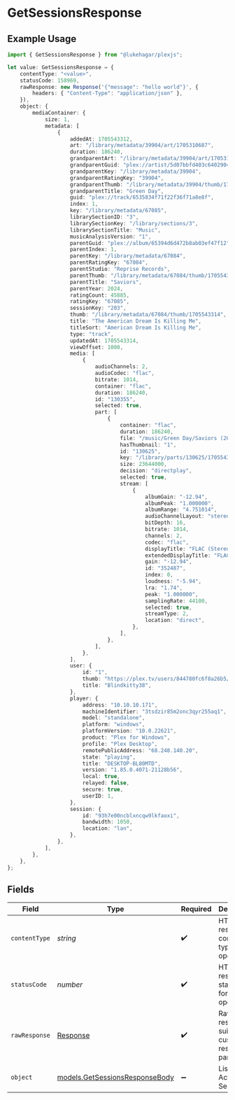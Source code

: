 # GetSessionsResponse

## Example Usage

```typescript
import { GetSessionsResponse } from "@lukehagar/plexjs";

let value: GetSessionsResponse = {
    contentType: "<value>",
    statusCode: 158969,
    rawResponse: new Response('{"message": "hello world"}', {
        headers: { "Content-Type": "application/json" },
    }),
    object: {
        mediaContainer: {
            size: 1,
            metadata: [
                {
                    addedAt: 1705543312,
                    art: "/library/metadata/39904/art/1705310687",
                    duration: 186240,
                    grandparentArt: "/library/metadata/39904/art/1705310687",
                    grandparentGuid: "plex://artist/5d07bbfd403c6402904a6480",
                    grandparentKey: "/library/metadata/39904",
                    grandparentRatingKey: "39904",
                    grandparentThumb: "/library/metadata/39904/thumb/1705310687",
                    grandparentTitle: "Green Day",
                    guid: "plex://track/6535834f71f22f36f71a8e8f",
                    index: 1,
                    key: "/library/metadata/67085",
                    librarySectionID: "3",
                    librarySectionKey: "/library/sections/3",
                    librarySectionTitle: "Music",
                    musicAnalysisVersion: "1",
                    parentGuid: "plex://album/65394d6d472b8ab03ef47f12",
                    parentIndex: 1,
                    parentKey: "/library/metadata/67084",
                    parentRatingKey: "67084",
                    parentStudio: "Reprise Records",
                    parentThumb: "/library/metadata/67084/thumb/1705543314",
                    parentTitle: "Saviors",
                    parentYear: 2024,
                    ratingCount: 45885,
                    ratingKey: "67085",
                    sessionKey: "203",
                    thumb: "/library/metadata/67084/thumb/1705543314",
                    title: "The American Dream Is Killing Me",
                    titleSort: "American Dream Is Killing Me",
                    type: "track",
                    updatedAt: 1705543314,
                    viewOffset: 1000,
                    media: [
                        {
                            audioChannels: 2,
                            audioCodec: "flac",
                            bitrate: 1014,
                            container: "flac",
                            duration: 186240,
                            id: "130355",
                            selected: true,
                            part: [
                                {
                                    container: "flac",
                                    duration: 186240,
                                    file: "/music/Green Day/Saviors (2024)/Green Day - Saviors - 01 - The American Dream Is Killing Me.flac",
                                    hasThumbnail: "1",
                                    id: "130625",
                                    key: "/library/parts/130625/1705543268/file.flac",
                                    size: 23644000,
                                    decision: "directplay",
                                    selected: true,
                                    stream: [
                                        {
                                            albumGain: "-12.94",
                                            albumPeak: "1.000000",
                                            albumRange: "4.751014",
                                            audioChannelLayout: "stereo",
                                            bitDepth: 16,
                                            bitrate: 1014,
                                            channels: 2,
                                            codec: "flac",
                                            displayTitle: "FLAC (Stereo)",
                                            extendedDisplayTitle: "FLAC (Stereo)",
                                            gain: "-12.94",
                                            id: "352487",
                                            index: 0,
                                            loudness: "-5.94",
                                            lra: "1.74",
                                            peak: "1.000000",
                                            samplingRate: 44100,
                                            selected: true,
                                            streamType: 2,
                                            location: "direct",
                                        },
                                    ],
                                },
                            ],
                        },
                    ],
                    user: {
                        id: "1",
                        thumb: "https://plex.tv/users/844780fc6f8a26b5/avatar?c=1705853661",
                        title: "Blindkitty38",
                    },
                    player: {
                        address: "10.10.10.171",
                        machineIdentifier: "3tsdzir85m2onc3qyr255aq1",
                        model: "standalone",
                        platform: "windows",
                        platformVersion: "10.0.22621",
                        product: "Plex for Windows",
                        profile: "Plex Desktop",
                        remotePublicAddress: "68.248.140.20",
                        state: "playing",
                        title: "DESKTOP-BL80MTD",
                        version: "1.85.0.4071-21128b56",
                        local: true,
                        relayed: false,
                        secure: true,
                        userID: 1,
                    },
                    session: {
                        id: "93h7e00ncblxncqw9lkfaoxi",
                        bandwidth: 1050,
                        location: "lan",
                    },
                },
            ],
        },
    },
};
```

## Fields

| Field                                                                  | Type                                                                   | Required                                                               | Description                                                            |
| ---------------------------------------------------------------------- | ---------------------------------------------------------------------- | ---------------------------------------------------------------------- | ---------------------------------------------------------------------- |
| `contentType`                                                          | *string*                                                               | :heavy_check_mark:                                                     | HTTP response content type for this operation                          |
| `statusCode`                                                           | *number*                                                               | :heavy_check_mark:                                                     | HTTP response status code for this operation                           |
| `rawResponse`                                                          | [Response](https://developer.mozilla.org/en-US/docs/Web/API/Response)  | :heavy_check_mark:                                                     | Raw HTTP response; suitable for custom response parsing                |
| `object`                                                               | [models.GetSessionsResponseBody](../models/getsessionsresponsebody.md) | :heavy_minus_sign:                                                     | List of Active Plex Sessions                                           |